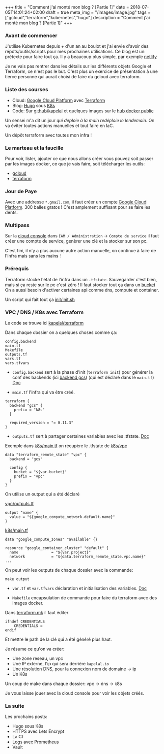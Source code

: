 +++
title = "Comment j'ai monté mon blog ? [Partie 1]"
date = 2018-07-05T14:01:24+02:00
draft = true
meta_img = "/images/image.jpg"
tags = ["gcloud","terraform","kubernetes","hugo"]
description = "Comment j'ai monté mon blog ? [Partie 1]"
+++

### Avant de commencer

J'utilise Kubernetes depuis + d'un an au boulot et j'ai envie d'avoir des répôts/outils/scripts pour mes prochaines utilisations. Ce blog est un prétexte pour faire tout ça.
Il y a beaucoup plus simple, par exemple [netlify](https://www.netlify.com/)

Je ne vais pas rentrer dans les détails sur les différents objets Google et Terraform, ce n'est pas le but. C'est plus un exercice de présentation à une tierce personne qui aurait choisi de faire du gcloud avec terraform.

### Liste des courses

+ Cloud: [Google Cloud Platform](https://cloud.google.com/) avec [Terraform](https://www.terraform.io/)
+ Blog: [Hugo](https://gohugo.io/) sous [K8s](https://kubernetes.io/)
+ Code: Sur [github/kapelal](https://github.com/kapelal) et quelques images sur le [hub docker public](https://hub.docker.com/)

Un sensei m'a dit un jour *qui deploie à la main redéploie le lendemain*. On va éviter toutes actions manuelles et tout faire en IaC.

Un dépôt terraform avec toutes mon infra !

### Le marteau et la faucille

Pour voir, lister, ajouter ce que nous allons créer vous pouvez soit passer par les images docker, ce que je vais faire, soit télécharger les outils:

+ [gcloud](https://cloud.google.com/sdk/install)
+ [terraform](https://www.terraform.io/downloads.html)

### Jour de Paye

Avec une addresse `*.gmail.com`, il faut créer un compte [Google Cloud Platform](https://cloud.google.com/). 300 balles gratos ! C'est amplement suffisant pour se faire les dents.

### Multipass

Sur la [cloud console](https://console.cloud.google.com/) dans `IAM / Administration` -> `Compte de service` il faut créer une compte de service, genèrer une clé et la stocker sur son pc.

C'est fini, il n'y a plus aucune autre action manuelle, on continue à faire de l'infra mais sans les mains !

### Prérequis

Terraform stocke l'état de l'infra dans un `.tfstate`. Sauvegarder c'est bien, mais si ça reste sur le pc c'est zéro ! Il faut stocker tout ça dans un [bucket](https://cloud.google.com/storage/docs/creating-buckets)
On a aussi besoin d'activer certaines api comme dns, compute et container.

Un script qui fait tout ça [init/init.sh](https://github.com/kapelal/terraform/blob/master/init/init.sh)

### VPC / DNS / K8s avec Terraform

Le code se trouve ici [kapelal/terraform](https://github.com/kapelal/terraform)

Dans chaque dossier on a quelques choses comme ça:

```
config.backend
main.tf
Makefile
outputs.tf
vars.tf
vars.tfvars
```

+ `config.backend` sert à la phase d'init (`terraform init`) pour générer la conf des backends (ici [backend gcs](https://www.terraform.io/docs/backends/types/gcs.html)) (qui est déclaré dans le `main.tf`) [Doc](https://www.terraform.io/docs/backends/config.html)

+ `main.tf` l'infra qui va être créé.

```
terraform {
  backend "gcs" {
    prefix = "k8s"
  }

  required_version = "= 0.11.3"
}
```

+ `outputs.tf` sert à partager certaines variables avec les .tfstate. [Doc](https://www.terraform.io/intro/getting-started/outputs.html)

Exemple dans [k8s/main.tf](https://github.com/kapelal/terraform/blob/master/k8s/main.tf) on récupère le .tfstate de [k8s/vpc](https://github.com/kapelal/terraform/tree/master/vpc)
```
data "terraform_remote_state" "vpc" {
  backend = "gcs"

  config {
    bucket = "${var.bucket}"
    prefix = "vpc"
  }
}
```

On utilise un output qui a été déclaré

[vpc/outputs.tf](https://github.com/kapelal/terraform/blob/master/vpc/outputs.tf)
```
output "name" {
  value = "${google_compute_network.default.name}"
}
```

[k8s/main.tf](https://github.com/kapelal/terraform/blob/master/k8s/main.tf)
```
data "google_compute_zones" "available" {}

resource "google_container_cluster" "default" {
  name               = "${var.project}"
  network            = "${data.terraform_remote_state.vpc.name}"
...
```

On peut voir les outputs de chaque dossier avec la commande:
```
make output
```

+ `var.tf` et `var.tfvars` déclaration et initialisation des variables. [Doc](https://www.terraform.io/intro/getting-started/variables.html)

+ `Makefile` encapsulation de commande pour faire du terraform avec des images docker.

Dans [terraform.mk](https://github.com/kapelal/terraform/blob/master/terraform.mk) il faut éditer
```
ifndef CREDENTIALS
	CREDENTIALS =
endif
```

Et mettre le path de la clé qui a été généré plus haut.

Je résume ce qu'on va créer:
+ Une zone reseau, un vpc
+ Une IP externe, l'ip qui sera derrière `kapelal.io`
+ Une résolution DNS, pour la connexion nom de domaine -> ip
+ Un K8s

Un coup de make dans chaque dossier: vpc -> dns -> k8s

Je vous laisse jouer avec la cloud console pour voir les objets créés.

### La suite

Les prochains posts:

+ Hugo sous K8s
+ HTTPS avec Lets Encrypt
+ La CI
+ Logs avec Prometheus
+ Vault
